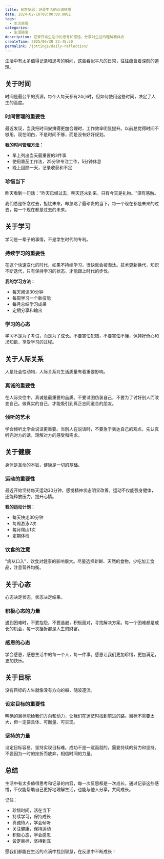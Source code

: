 ```yaml
---
title: 日常反思：记录生活的点滴感悟
date: 2024-02-10T00:00:00.000Z
tags:
  - 生活感悟
categories:
  - 生活随笔
description: 记录日常生活中的思考和感悟，分享对生活的理解和体会
createTime: 2025/06/30 23:45:30
permalink: /jottings/daily-reflection/
---
```


<ArticleNavigation 
  :showBreadcrumb="true"
  :showRelatedArticles="false"
/>

生活中有太多值得记录和思考的瞬间，这些看似平凡的日常，往往蕴含着深刻的道理。

## 关于时间

时间是最公平的资源，每个人每天都有24小时，但如何使用这些时间，决定了人生的高度。

### 时间管理的重要性

最近发现，当我把时间安排得更加合理时，工作效率明显提升。以前总觉得时间不够用，现在明白，不是时间不够，而是没有好好规划。

**我的时间管理方法：**
- 早上列出当天最重要的3件事
- 使用番茄工作法，25分钟专注工作，5分钟休息
- 晚上回顾一天，记录收获和不足

### 珍惜当下

昨天看到一句话："昨天已经过去，明天还未到来，只有今天是礼物。"深有感触。

我们总是怀念过去，担忧未来，却忽略了最珍贵的当下。每一个现在都是未来的过去，每一个现在都是过去的未来。

## 关于学习

学习是一辈子的事情，不是学生时代的专利。

### 持续学习的重要性

在这个快速变化的时代，如果不持续学习，很快就会被淘汰。技术更新换代，知识不断迭代，只有保持学习的状态，才能跟上时代的步伐。

**我的学习方法：**
- 每天阅读30分钟
- 每周学习一个新技能
- 每月总结学习成果
- 定期分享和输出

### 学习的心态

学习不是为了考试，而是为了成长。不要害怕犯错，不要害怕不懂，保持好奇心和求知欲，享受学习的过程。

## 关于人际关系

人是社会性动物，人际关系对生活质量有着重要影响。

### 真诚的重要性

在人际交往中，真诚是最重要的品质。不要试图伪装自己，不要为了讨好别人而改变自己。做真实的自己，才能吸引到真正志同道合的朋友。

### 倾听的艺术

学会倾听比学会说话更重要。当别人在说话时，不要急于表达自己的观点，先认真听完对方的话，理解对方的感受和需求。

## 关于健康

身体是革命的本钱，健康是一切的基础。

### 运动的重要性

最近开始坚持每天运动30分钟，感觉精神状态明显改善。运动不仅能强身健体，还能释放压力，提升心情。

**我的运动计划：**
- 每天快走30分钟
- 每周游泳2次
- 每月爬山1次
- 定期体检

### 饮食的注意

"病从口入"，饮食对健康的影响很大。尽量选择新鲜、天然的食物，少吃加工食品，注意营养均衡。

## 关于心态

心态决定状态，状态决定结果。

### 积极心态的力量

遇到困难时，不要抱怨，不要逃避，积极面对，寻找解决方案。每一个困难都是成长的机会，每一次挫折都是人生的财富。

### 感恩的心态

学会感恩，感恩生活中的每一个人，每一件事。感恩让我们更加珍惜，更加满足，更加快乐。

## 关于目标

没有目标的人生就像没有方向的船，随波逐流。

### 设定目标的重要性

明确的目标能给我们方向和动力，让我们在迷茫时找到前进的路。目标不需要太大，但一定要具体、可衡量、可实现。

### 坚持的力量

设定目标容易，坚持实现目标难。成功不是一蹴而就的，需要持续的努力和坚持。不要因为一时的挫折而放弃，相信时间的力量。

## 总结

生活中有太多值得思考和记录的内容，每一次反思都是一次成长。通过记录这些感悟，不仅能帮助自己更好地理解生活，也能与他人分享，共同成长。

记住：
- 珍惜时间，活在当下
- 持续学习，保持成长
- 真诚待人，学会倾听
- 关注健康，保持运动
- 积极心态，学会感恩
- 设定目标，坚持到底

愿我们都能在生活的点滴中找到智慧，在反思中不断成长！ 